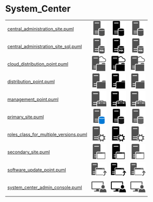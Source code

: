 # System_Center

|   |   |   |   |
|---|---|---|---|
| [central_administration_site.puml](central_administration_site.puml) | ![MSIMG_CENTRALADMINISTRATIONSITE_C](central_administration_site.png) | ![MSIMG_CENTRALADMINISTRATIONSITE_M](central_administration_site_mono.png) | ![MSIMG_CENTRALADMINISTRATIONSITE_G](central_administration_site_gray.png) | 
| [central_administration_site_sql.puml](central_administration_site_sql.puml) | ![MSIMG_CENTRALADMINISTRATIONSITESQL_C](central_administration_site_sql.png) | ![MSIMG_CENTRALADMINISTRATIONSITESQL_M](central_administration_site_sql_mono.png) | ![MSIMG_CENTRALADMINISTRATIONSITESQL_G](central_administration_site_sql_gray.png) | 
| [cloud_distribution_point.puml](cloud_distribution_point.puml) | ![MSIMG_CLOUDDISTRIBUTIONPOINT_C](cloud_distribution_point.png) | ![MSIMG_CLOUDDISTRIBUTIONPOINT_M](cloud_distribution_point_mono.png) | ![MSIMG_CLOUDDISTRIBUTIONPOINT_G](cloud_distribution_point_gray.png) | 
| [distribution_point.puml](distribution_point.puml) | ![MSIMG_DISTRIBUTIONPOINT_C](distribution_point.png) | ![MSIMG_DISTRIBUTIONPOINT_M](distribution_point_mono.png) | ![MSIMG_DISTRIBUTIONPOINT_G](distribution_point_gray.png) | 
| [management_point.puml](management_point.puml) | ![MSIMG_MANAGEMENTPOINT_C](management_point.png) | ![MSIMG_MANAGEMENTPOINT_M](management_point_mono.png) | ![MSIMG_MANAGEMENTPOINT_G](management_point_gray.png) | 
| [primary_site.puml](primary_site.puml) | ![MSIMG_PRIMARYSITE_C](primary_site.png) | ![MSIMG_PRIMARYSITE_M](primary_site_mono.png) | ![MSIMG_PRIMARYSITE_G](primary_site_gray.png) | 
| [roles_class_for_multiple_versions.puml](roles_class_for_multiple_versions.puml) | ![MSIMG_ROLESCLASSFORMULTIPLEVERSIONS_C](roles_class_for_multiple_versions.png) | ![MSIMG_ROLESCLASSFORMULTIPLEVERSIONS_M](roles_class_for_multiple_versions_mono.png) | ![MSIMG_ROLESCLASSFORMULTIPLEVERSIONS_G](roles_class_for_multiple_versions_gray.png) | 
| [secondary_site.puml](secondary_site.puml) | ![MSIMG_SECONDARYSITE_C](secondary_site.png) | ![MSIMG_SECONDARYSITE_M](secondary_site_mono.png) | ![MSIMG_SECONDARYSITE_G](secondary_site_gray.png) | 
| [software_update_point.puml](software_update_point.puml) | ![MSIMG_SOFTWAREUPDATEPOINT_C](software_update_point.png) | ![MSIMG_SOFTWAREUPDATEPOINT_M](software_update_point_mono.png) | ![MSIMG_SOFTWAREUPDATEPOINT_G](software_update_point_gray.png) | 
| [system_center_admin_console.puml](system_center_admin_console.puml) | ![MSIMG_SYSTEMCENTERADMINCONSOLE_C](system_center_admin_console.png) | ![MSIMG_SYSTEMCENTERADMINCONSOLE_M](system_center_admin_console_mono.png) | ![MSIMG_SYSTEMCENTERADMINCONSOLE_G](system_center_admin_console_gray.png) | 
